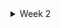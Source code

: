 <details>
  <summary>Week 2</summary>
  
  <details>
    <summary>1) Understanding how to measure CPU performance</summary>
    
    Content related to measuring CPU performance goes here.
  </details>
  
  <details>
    <summary>2) RISC-V architecture</summary>
    
    Content related to RISC-V architecture goes here.
  </details>
  
  <details>
    <summary>3) Task 3</summary>
    
    - Verify all the C code (counter, matrix multiplication, ALU code) using RISC-V compiler and spike output.
      1) Counter
         [Counter C Program](week1/part_a/counter.c)
      
      2) Matrix Multiplication
      
      3) ALU
      
    ## Measure CPU performance of all the programs mentioned above using either Godbolt or RISC-V disassembler.
  </details>
</details>
